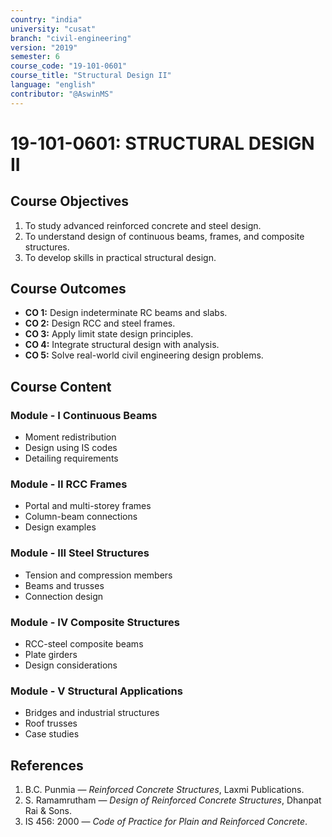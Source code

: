 ```yaml
---
country: "india"
university: "cusat"
branch: "civil-engineering"
version: "2019"
semester: 6
course_code: "19-101-0601"
course_title: "Structural Design II"
language: "english"
contributor: "@AswinMS"
---
```


# 19-101-0601: STRUCTURAL DESIGN II

## Course Objectives
1. To study advanced reinforced concrete and steel design.
2. To understand design of continuous beams, frames, and composite structures.
3. To develop skills in practical structural design.

## Course Outcomes
* **CO 1:** Design indeterminate RC beams and slabs.
* **CO 2:** Design RCC and steel frames.
* **CO 3:** Apply limit state design principles.
* **CO 4:** Integrate structural design with analysis.
* **CO 5:** Solve real-world civil engineering design problems.

## Course Content

### Module - I Continuous Beams
* Moment redistribution
* Design using IS codes
* Detailing requirements

### Module - II RCC Frames
* Portal and multi-storey frames
* Column-beam connections
* Design examples

### Module - III Steel Structures
* Tension and compression members
* Beams and trusses
* Connection design

### Module - IV Composite Structures
* RCC-steel composite beams
* Plate girders
* Design considerations

### Module - V Structural Applications
* Bridges and industrial structures
* Roof trusses
* Case studies

## References
1. B.C. Punmia — *Reinforced Concrete Structures*, Laxmi Publications.
2. S. Ramamrutham — *Design of Reinforced Concrete Structures*, Dhanpat Rai & Sons.
3. IS 456: 2000 — *Code of Practice for Plain and Reinforced Concrete*.
